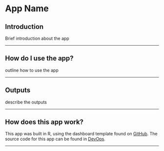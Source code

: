 # App Name

## Introduction

Brief introduction about the app

***

## How do I use the app?

outline how to use the app

***

## Outputs

describe the outputs

***

## How does this app work?

This app was built in R, using the dashboard template found on [GitHub](https://github.com/Random483/template-dashboard).
The source code for this app can be found in [DevOps](add_DevOps_link_here).

***
